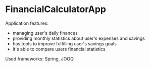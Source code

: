# FinancialCalculatorApp

Application features:
- managing user's daily finances
- providing monthly statistics about user's expenses and savings
- has tools to improve fulfilling user's savings goals
- it's able to compare users financial statistics

Used frameworks: Spring, JOOQ
